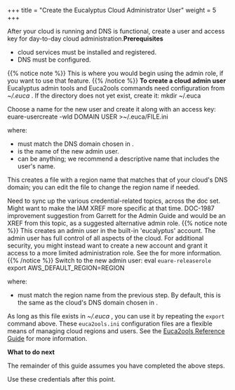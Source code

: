+++
title = "Create the Eucalyptus Cloud Administrator User"
weight = 5
+++

After your cloud is running and DNS is functional, create a user and access key for day-to-day cloud administration.**Prerequisites** 

* cloud services must be installed and registered. 
* DNS must be configured. 

{{% notice note %}}
This is where you would begin using the admin role, if you want to use that feature. 
{{% /notice %}}
**To create a cloud admin user** Eucalyptus admin tools and Euca2ools commands need configuration from *~/.euca* . If the directory does not yet exist, create it: 
    mkdir ~/.euca

Choose a name for the new user and create it along with an access key: 
    euare-usercreate -wld DOMAIN USER >~/.euca/FILE.ini

where: 

* must match the DNS domain chosen in . 
* is the name of the new admin user. 
* can be anything; we recommend a descriptive name that includes the user's name. 


This creates a file with a region name that matches that of your cloud's DNS domain; you can edit the file to change the region name if needed. 

Need to sync up the various credential-related topics, across the doc set. Might want to make the IAM XREF more specific at that time. DOC-1987 improvement suggestion from Garrett for the Admin Guide and would be an XREF from this topic, as a suggested alternative admin role. 
{{% notice note %}}
This creates an admin user in the built-in 'eucalyptus' account. The admin user has full control of all aspects of the cloud. For additional security, you might instead want to create a new account and grant it access to a more limited administration role. See the for more information. 
{{% /notice %}}
Switch to the new admin user: 
    eval `euare-releaserole`
    export AWS_DEFAULT_REGION=REGION

where: 

* must match the region name from the previous step. By default, this is the same as the cloud's DNS domain chosen in . 


As long as this file exists in *~/.euca* , you can use it by repeating the `export` command above. These `euca2ools.ini` configuration files are a flexible means of managing cloud regions and users. See the [Euca2ools Reference Guide](../euca2ools-guide/index.dita) for more information. 

**What to do next** 

The remainder of this guide assumes you have completed the above steps. 

Use these credentials after this point. 

